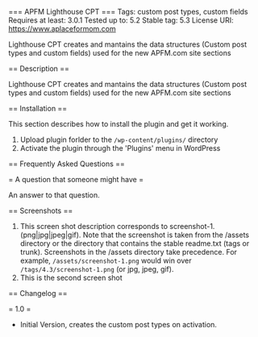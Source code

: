 === APFM Lighthouse CPT ===
Tags: custom post types, custom fields
Requires at least: 3.0.1
Tested up to: 5.2
Stable tag: 5.3
License URI: https://www.aplaceformom.com

Lighthouse CPT creates and mantains the data structures (Custom post types and custom fields) used for the new APFM.com site sections

== Description ==

Lighthouse CPT creates and mantains the data structures (Custom post types and custom fields) used for the new APFM.com site sections

== Installation ==

This section describes how to install the plugin and get it working.


1. Upload plugin forlder to the `/wp-content/plugins/` directory
2. Activate the plugin through the 'Plugins' menu in WordPress

== Frequently Asked Questions ==

= A question that someone might have =

An answer to that question.

== Screenshots ==

1. This screen shot description corresponds to screenshot-1.(png|jpg|jpeg|gif). Note that the screenshot is taken from
the /assets directory or the directory that contains the stable readme.txt (tags or trunk). Screenshots in the /assets
directory take precedence. For example, `/assets/screenshot-1.png` would win over `/tags/4.3/screenshot-1.png`
(or jpg, jpeg, gif).
2. This is the second screen shot

== Changelog ==

= 1.0 =
* Initial Version, creates the custom post types on activation.
